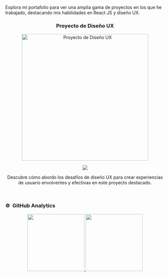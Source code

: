 <p>Explora mi portafolio para ver una amplia gama de proyectos en los que he trabajado, destacando mis habilidades en React JS y diseño UX.</p>
</div>

</td>

<td width="50%">
<h3 align="center">Proyecto de Diseño UX</h3>
<div align="center">
<a href="LINK_A_TU_PROYECTO_UX" target="_blank"><img src="https://i.imgur.com/7uCBigG.jpg" width="400" alt="Proyecto de Diseño UX"></a>
<p>
<a href="LINK_A_TU_REPOSITORIO_UX" target="_blank">
<img src="https://img.shields.io/badge/CÓDIGO-80ffaa?style=for-the-badge&logo=github&logoColor=black">
</a>
</p>
<p>Descubre cómo abordo los desafíos de diseño UX para crear experiencias de usuario envolventes y efectivas en este proyecto destacado.</p>
</div>

</td>
</tr>
</table>
</div>
<br>

### ⚙️ &nbsp;GitHub Analytics

<p align="center">
<a href="https://github.com/tomymaritano">
  <img height="180em" src="https://github-readme-stats-eight-theta.vercel.app/api?username=tomymaritano&show_icons=true&theme=algolia&include_all_commits=true&count_private=true"/>
  <img height="180em" src="https://github-readme-stats-eight-theta.vercel.app/api/top-langs/?username=tomymaritano&layout=compact&langs_count=8&theme=algolia"/>
</a>
</p>

